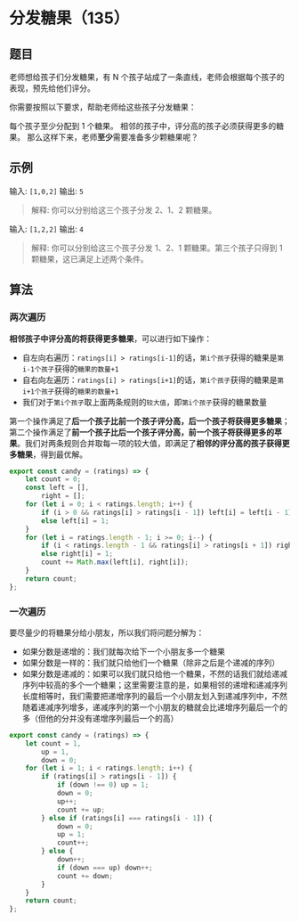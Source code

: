 # 分发糖果（135）

## 题目

老师想给孩子们分发糖果，有 N 个孩子站成了一条直线，老师会根据每个孩子的表现，预先给他们评分。

你需要按照以下要求，帮助老师给这些孩子分发糖果：

每个孩子至少分配到 1 个糖果。
相邻的孩子中，评分高的孩子必须获得更多的糖果。
那么这样下来，老师**至少**需要准备多少颗糖果呢？

## 示例

输入: `[1,0,2]`
输出: `5`
> 解释: 你可以分别给这三个孩子分发 2、1、2 颗糖果。

输入: `[1,2,2]`
输出: `4`
> 解释: 你可以分别给这三个孩子分发 1、2、1 颗糖果。第三个孩子只得到 1 颗糖果，这已满足上述两个条件。

## 算法

### 两次遍历

**相邻孩子中评分高的将获得更多糖果**，可以进行如下操作：

- 自左向右遍历：`ratings[i] > ratings[i-1]`的话，`第i个孩子`获得的糖果是`第i-1个孩子`获得的`糖果的数量+1`
- 自右向左遍历：`ratings[i] > ratings[i+1]`的话，`第i个孩子`获得的糖果是`第i+1个孩子`获得的`糖果的数量+1`
- 我们对于`第i个孩子`取上面两条规则的`较大值`，即`第i个孩子`获得的糖果数量

第一个操作满足了**后一个孩子比前一个孩子评分高，后一个孩子将获得更多糖果**；第二个操作满足了**前一个孩子比后一个孩子评分高，前一个孩子将获得更多的苹果**。我们对两条规则合并取每一项的较大值，即满足了**相邻的评分高的孩子获得更多糖果**，得到最优解。

```js
export const candy = (ratings) => {
	let count = 0;
	const left = [],
		right = [];
	for (let i = 0; i < ratings.length; i++) {
		if (i > 0 && ratings[i] > ratings[i - 1]) left[i] = left[i - 1] + 1;
		else left[i] = 1;
	}
	for (let i = ratings.length - 1; i >= 0; i--) {
		if (i < ratings.length - 1 && ratings[i] > ratings[i + 1]) right[i] = right[i + 1] + 1;
		else right[i] = 1;
		count += Math.max(left[i], right[i]);
	}
	return count;
};
```

### 一次遍历

要尽量少的将糖果分给小朋友，所以我们将问题分解为：

- 如果分数是递增的：我们就每次给下一个小朋友多一个糖果
- 如果分数是一样的：我们就只给他们一个糖果（除非之后是个递减的序列）
- 如果分数是递减的：如果可以我们就只给他一个糖果，不然的话我们就给递减序列中较高的多个一个糖果；这里需要注意的是，如果相邻的递增和递减序列长度相等时，我们需要把递增序列的最后一个小朋友划入到递减序列中，不然随着递减序列增多，递减序列的第一个小朋友的糖就会比递增序列最后一个的多（但他的分并没有递增序列最后一个的高）

```js
export const candy = (ratings) => {
	let count = 1,
		up = 1,
		down = 0;
	for (let i = 1; i < ratings.length; i++) {
		if (ratings[i] > ratings[i - 1]) {
			if (down !== 0) up = 1;
			down = 0;
			up++;
			count += up;
		} else if (ratings[i] === ratings[i - 1]) {
			down = 0;
			up = 1;
			count++;
		} else {
			down++;
			if (down === up) down++;
			count += down;
		}
	}
	return count;
};
```